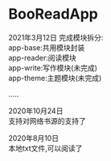 # BooReadApp

2021年3月12日
完成模块拆分:   
    app-base:共用模块封装     
    app-reader:阅读模块     
    app-write:写作模块(未完成)     
    app-theme:主题模块(未完成)     
    
.....

2020年10月24日    
支持对网络书源的支持了

2020年8月10日    
本地txt文件,可以阅读了